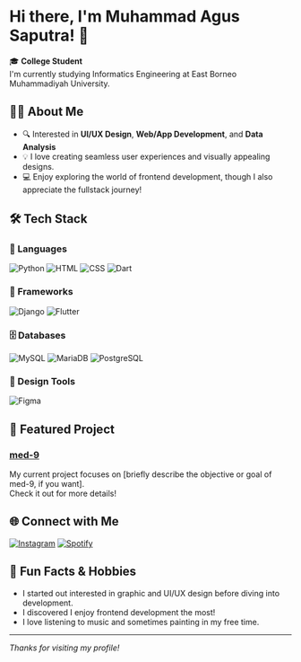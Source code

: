 # Hi there, I'm Muhammad Agus Saputra! 👋

🎓 **College Student**  
I'm currently studying Informatics Engineering at East Borneo Muhammadiyah University.

## 👨‍💻 About Me
- 🔍 Interested in **UI/UX Design**, **Web/App Development**, and **Data Analysis**
- 💡 I love creating seamless user experiences and visually appealing designs.
- 💻 Enjoy exploring the world of frontend development, though I also appreciate the fullstack journey!

## 🛠️ Tech Stack

### 📝 Languages
<p>
  <img src="https://img.shields.io/badge/Python-3776AB?style=for-the-badge&logo=python&logoColor=white" alt="Python">
  <img src="https://img.shields.io/badge/HTML5-E34F26?style=for-the-badge&logo=html5&logoColor=white" alt="HTML">
  <img src="https://img.shields.io/badge/CSS3-1572B6?style=for-the-badge&logo=css3&logoColor=white" alt="CSS">
  <img src="https://img.shields.io/badge/Dart-0175C2?style=for-the-badge&logo=dart&logoColor=white" alt="Dart">
</p>

### 🧩 Frameworks
<p>
  <img src="https://img.shields.io/badge/Django-092E20?style=for-the-badge&logo=django&logoColor=white" alt="Django">
  <img src="https://img.shields.io/badge/Flutter-02569B?style=for-the-badge&logo=flutter&logoColor=white" alt="Flutter">
</p>

### 🗄️ Databases
<p>
  <img src="https://img.shields.io/badge/MySQL-4479A1?style=for-the-badge&logo=mysql&logoColor=white" alt="MySQL">
  <img src="https://img.shields.io/badge/MariaDB-003545?style=for-the-badge&logo=mariadb&logoColor=white" alt="MariaDB">
  <img src="https://img.shields.io/badge/PostgreSQL-4169E1?style=for-the-badge&logo=postgresql&logoColor=white" alt="PostgreSQL">
</p>

### 🎨 Design Tools
<p>
  <img src="https://img.shields.io/badge/Figma-F24E1E?style=for-the-badge&logo=figma&logoColor=white" alt="Figma">
</p>

## 📂 Featured Project

### [med-9](https://github.com/muhgussap17/med-9)
My current project focuses on [briefly describe the objective or goal of med-9, if you want].  
Check it out for more details!

## 🌐 Connect with Me

<p>
  <a href="https://www.instagram.com/muhgussap"><img src="https://img.shields.io/badge/Instagram-E4405F?style=for-the-badge&logo=instagram&logoColor=white" alt="Instagram"></a>
  <a href="https://open.spotify.com/user/yoode9w828ic1dbhqf1q7084b?si=d4f9c5a2c7dd4ea0"><img src="https://img.shields.io/badge/Spotify-1ED760?&style=for-the-badge&logo=spotify&logoColor=white" alt="Spotify"></a>
</p>

## 🎨 Fun Facts & Hobbies
- I started out interested in graphic and UI/UX design before diving into development.
- I discovered I enjoy frontend development the most!
- I love listening to music and sometimes painting in my free time.

---

_Thanks for visiting my profile!_
